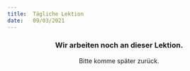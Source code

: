 ```yaml
---
title:  Tägliche Lektion
date:   09/03/2021
---
```


### <center>Wir arbeiten noch an dieser Lektion.</center>
<center>Bitte komme später zurück.</center>
